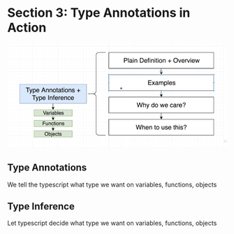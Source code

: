 # Section 3: Type Annotations in Action

<img src="./annotation-and-inference-basics.png" alt="annotation-and-inference-basics" width="700px">

## Type Annotations
We tell the typescript what type we want on variables, functions, objects

## Type Inference
Let typescript decide what type we want on variables, functions, objects